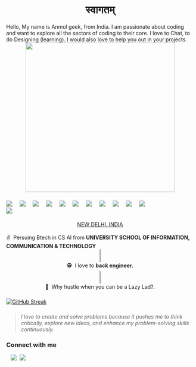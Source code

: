 <h1 align="center">स्वागतम्</h1>


<div> 
Hello, My name is Anmol geek, from India. I am passionate about coding and want to explore all the sectors of coding to their core.
I love to Chat, to do Designing (learning). I would also love to help you out in your projects.
</div>
<div align="center"> 
<img src="https://raw.githubusercontent.com/aka-shinu/aka-shinu/master/src/man.gif" width="400" >
</div>


###
###
###

<div style='width: 400px'>
 <img  src='https://skillicons.dev/icons?i=js'>&nbsp;&nbsp;&nbsp;&nbsp;
 <img  src='https://skillicons.dev/icons?i=python'>&nbsp;&nbsp;&nbsp;&nbsp;
 <img  src='https://skillicons.dev/icons?i=mongodb'>&nbsp;&nbsp;&nbsp;&nbsp;
 <img  src='https://skillicons.dev/icons?i=jquery'>&nbsp;&nbsp;&nbsp;&nbsp;
 <img  src='https://skillicons.dev/icons?i=heroku'>&nbsp;&nbsp;&nbsp;&nbsp;
 <img  src='https://skillicons.dev/icons?i=git'>&nbsp;&nbsp;&nbsp;&nbsp;
 <img  src='https://skillicons.dev/icons?i=selenium'>&nbsp;&nbsp;&nbsp;&nbsp;
 <img  src='https://skillicons.dev/icons?i=ps'>&nbsp;&nbsp;&nbsp;&nbsp;
 <img  src='https://skillicons.dev/icons?i=ae'>&nbsp;&nbsp;&nbsp;&nbsp;
 <img  src='https://skillicons.dev/icons?i=azure'>&nbsp;&nbsp;&nbsp;&nbsp;
 <img  src='https://skillicons.dev/icons?i=docker'>&nbsp;&nbsp;&nbsp;&nbsp;
 <img  src='https://skillicons.dev/icons?i=css'>&nbsp;&nbsp;&nbsp;&nbsp;
</div>&nbsp;&nbsp;

<div align='center'>
<span><a href='https://en.wikipedia.org/wiki/New_Delhi'>NEW DELHI, INDIA</a></span>
</div>&nbsp;
<div>&#9996;&nbsp; Persuing Btech in CS AI from <b>UNIVERSITY SCHOOL OF INFORMATION, COMMUNICATION & TECHNOLOGY</b>
</div>
<div align="center">|</div>
<div align="center">|</div>
<div align="center">&#128373;&nbsp; I love to <b>back engineer.</b>
</div>
<div align="center">|</div>
<div align="center">|</div>
<div align="center">&#128186;&nbsp; Why hustle when you can be a Lazy Lad?.</b>
</div>

###



<div>
<a href="https://git.io/streak-stats"><img src="https://github-readme-stat-me-f832c0eb9898.herokuapp.com?user=aka-shinu" alt="GitHub Streak" /></a>
</div>

###

>*I love to create and solve problems because it pushes me to think critically, explore new ideas, and enhance my problem-solving skills continuously.*
### Connect with me

&nbsp;&nbsp;&nbsp;<a href="instagram.com/a__4__anmol_"><img src="https://img.shields.io/badge/A4ANMOL-%23E4405F.svg?style=for-the-badge&logo=Instagram&logoColor=white"></a>&nbsp;
<a href="t.me/letharch"><img src="https://img.shields.io/badge/LETHARCH-2CA5E0.svg?style=for-the-badge&logo=Telegram&logoColor=white"></a>
</div>
